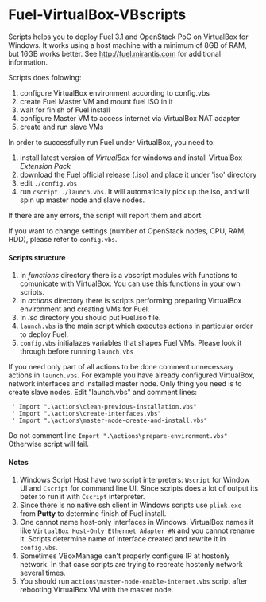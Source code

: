 Fuel-VirtualBox-VBscripts
============================

Scripts helps you to deploy Fuel 3.1 and OpenStack PoC on VirtualBox for Windows.
It works using a host machine with a minimum of 8GB of RAM, but 16GB works better. 
See http://fuel.mirantis.com for additional information.

Scripts does folowing:
 1.  configure VirtualBox environment according to config.vbs
 2.  create Fuel Master VM and mount fuel ISO in it
 3.  wait for finish of Fuel install
 4.  configure Master VM to access internet via VirtualBox NAT adapter
 5.  create and run slave VMs

In order to successfully run Fuel under VirtualBox, you need to:
 1.  install latest version of *VirtualBox* for windows and install VirtualBox *Extension Pack*
 2.  download the Fuel official release (.iso) and place it under 'iso' directory
 3.  edit `./config.vbs`
 4.  run `cscript ./launch.vbs`. It will automatically pick up the iso, and will spin up master node and slave nodes.

If there are any errors, the script will report them and abort.

If you want to change settings (number of OpenStack nodes, CPU, RAM, HDD), please refer to `config.vbs`.

#### Scripts structure

1.  In *functions* directory there is a vbscript modules with functions to comunicate with VirtualBox. 
You can use this functions in your own scripts.
2.  In *actions* directory there is scripts performing preparing VirtualBox environment and creating VMs for Fuel.
3.  In *iso* directory you should put Fuel.iso file.
4.  `launch.vbs` is the main script which executes actions in particular order to deploy Fuel.
5.  `config.vbs` initialazes variables that shapes Fuel VMs. Please look it through before running `launch.vbs`

If you need only part of all actions to be done comment unnecessary actions in `launch.vbs`. 
For example you have already configured VirtualBox, network interfaces and installed master node. 
Only thing you need is to create slave nodes. Edit "launch.vbs" and comment lines:  
```
 ' Import ".\actions\clean-previous-installation.vbs"
 ' Import ".\actions\create-interfaces.vbs"
 ' Import ".\actions\master-node-create-and-install.vbs"
```
Do not comment line `Import ".\actions\prepare-environment.vbs"` Otherwise script will fail.

#### Notes
1.  Windows Script Host have two script interpreters: `Wscript` for Window UI and `Cscript` for command line UI. 
Since scripts does a lot of output its beter to run it with `Cscript` interpreter.
2.  Since there is no native ssh client in Windows scripts use `plink.exe` from **Putty** to determine finish
of Fuel install.
3.  One cannot name host-only interfaces in Windows. VirtualBox names it like 
`VirtualBox Host-Only Ethernet Adapter #N` and you cannot rename it. Scripts determine name of interface
created and rewrite it in `config.vbs`.
4.  Sometimes VBoxManage can't properly configure IP at hostonly network. In that case scripts are trying to recreate 
hostonly network several times. 
5.  You should run `actions\master-node-enable-internet.vbs` script after rebooting VirtualBox VM with the master node.